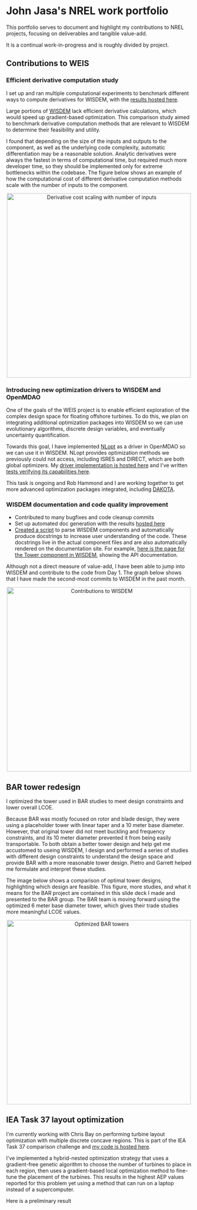# John Jasa's NREL work portfolio

This portfolio serves to document and highlight my contributions to NREL projects, focusing on deliverables and tangible value-add.

It is a continual work-in-progress and is roughly divided by project.

## Contributions to WEIS

### Efficient derivative computation study

I set up and ran multiple computational experiments to benchmark different ways to compute derivatives for WISDEM, with the [results hosted here](https://github.com/johnjasa/derivative_comparisons).

Large portions of [WISDEM](https://github.com/WISDEM/wisdem) lack efficient derivative calculations, which would speed up gradient-based optimization.
This comparison study aimed to benchmark derivative computation methods that are relevant to WISDEM to determine their feasibility and utility.

I found that depending on the size of the inputs and outputs to the component, as well as the underlying code complexity, automatic differentiation may be a reasonable solution.
Analytic derivatives were always the fastest in terms of computational time, but required much more developer time, so they should be implemented only for extreme bottlenecks within the codebase.
The figure below shows an example of how the computational cost of different derivative computation methods scale with the number of inputs to the component.

<p align="center">
  <img src="total_derivs_num_inputs" alt="Derivative cost scaling with number of inputs" width="500"/>
</p>


### Introducing new optimization drivers to WISDEM and OpenMDAO

One of the goals of the WEIS project is to enable efficient exploration of the complex design space for floating offshore turbines.
To do this, we plan on integrating additional optimization packages into WISDEM so we can use evolutionary algorithms, discrete design variables, and eventually uncertainty quantification.

Towards this goal, I have implemented [NLopt](https://nlopt.readthedocs.io/) as a driver in OpenMDAO so we can use it in WISDEM.
NLopt provides optimization methods we previously could not access, including ISRES and DIRECT, which are both global optimizers.
My [driver implementation is hosted here](https://github.com/johnjasa/OpenMDAO/blob/nlopt_driver/openmdao/drivers/nlopt_driver.py) and I've written [tests verifying its capabilities here](https://github.com/johnjasa/OpenMDAO/blob/nlopt_driver/openmdao/drivers/tests/test_nlopt_driver.py).

This task is ongoing and Rob Hammond and I are working together to get more advanced optimization packages integrated, including [DAKOTA](https://dakota.sandia.gov/).

### WISDEM documentation and code quality improvement

- Contributed to many bugfixes and code cleanup commits
- Set up automated doc generation with the results [hosted here](https://wisdem.readthedocs.io/en/latest/)
- [Created a script](https://github.com/WISDEM/WISDEM/blob/IEAontology4all/docs/_utils/convert_docstrings.py) to parse WISDEM components and automatically produce docstrings to increase user understanding of the code. These docstrings live in the actual component files and are also automatically rendered on the documentation site. For example, [here is the page for the Tower component in WISDEM](https://wisdem.readthedocs.io/en/latest/wisdem/towerse/documentation.html), showing the API documentation.

Although not a direct measure of value-add, I have been able to jump into WISDEM and contribute to the code from Day 1.
The graph below shows that I have made the second-most commits to WISDEM in the past month.

<p align="center">
  <img src="github_wisdem_commits" alt="Contributions to WISDEM" width="500"/>
</p>

## BAR tower redesign

I optimized the tower used in BAR studies to meet design constraints and lower overall LCOE.

Because BAR was mostly focused on rotor and blade design, they were using a placeholder tower with linear taper and a 10 meter base diameter.
However, that original tower did not meet buckling and frequency constraints, and its 10 meter diameter prevented it from being easily transportable.
To both obtain a better tower design and help get me accustomed to useing WISDEM, I design and performed a series of studies with different design constraints to understand the design space and provide BAR with a more reasonable tower design.
Pietro and Garrett helped me formulate and interpret these studies.

The image below shows a comparison of optimal tower designs, highlighting which design are feasible.
This figure, more studies, and what it means for the BAR project are contained in this slide deck I made and presented to the BAR group.
The BAR team is moving forward using the optimized 6 meter base diameter tower, which gives their trade studies more meaningful LCOE values.

<p align="center">
  <img src="BAR_tower_redesign" alt="Optimized BAR towers" width="500"/>
</p>

## IEA Task 37 layout optimization

I'm currently working with Chris Bay on performing turbine layout optimization with multiple discrete concave regions.
This is part of the IEA Task 37 comparison challenge and [my code is hosted here](https://github.com/johnjasa/iea37_case_study/tree/autograd/cs3-4).

I've implemented a hybrid-nested optimization strategy that uses a gradient-free genetic algorithm to choose the number of turbines to place in each region, then uses a gradient-based local optimization method to fine-tune the placement of the turbines.
This results in the highest AEP values reported for this problem yet using a method that can run on a laptop instead of a supercomputer.

Here is a preliminary result


